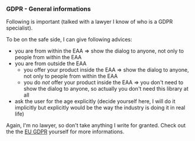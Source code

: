 ### GDPR - General informations

Following is important (talked with a lawyer I know of who is a GDPR specialist).

To be on the safe side, I can give following advices:

* you are from within the EAA => show the dialog to anyone, not only to people from within the EAA
* you are from outside the EAA
  * you offer your product inside the EAA => show the dialog to anyone, not only to people from within the EAA
  * you do *not* offer your product inside the EAA => you don't need to show the dialog to anyone, so actually you don't need this library at all
* ask the user for the age explicitly (decide yourself here, I will do it implicitly but explicitly would be the way the industry is doing it in real life)

Again, I'm no lawyer, so don't take anything I write for granted. Check out the the [EU GDPR](https://www.eugdpr.org/) yourself for more informations.